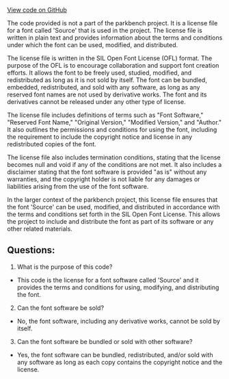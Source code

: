 [View code on GitHub](git@github.com:wangpatrick57/parkbench.git/target/doc/static.files/SourceCodePro-LICENSE-d180d465a756484a.txt)

The code provided is not a part of the parkbench project. It is a license file for a font called 'Source' that is used in the project. The license file is written in plain text and provides information about the terms and conditions under which the font can be used, modified, and distributed.

The license file is written in the SIL Open Font License (OFL) format. The purpose of the OFL is to encourage collaboration and support font creation efforts. It allows the font to be freely used, studied, modified, and redistributed as long as it is not sold by itself. The font can be bundled, embedded, redistributed, and sold with any software, as long as any reserved font names are not used by derivative works. The font and its derivatives cannot be released under any other type of license.

The license file includes definitions of terms such as "Font Software," "Reserved Font Name," "Original Version," "Modified Version," and "Author." It also outlines the permissions and conditions for using the font, including the requirement to include the copyright notice and license in any redistributed copies of the font.

The license file also includes termination conditions, stating that the license becomes null and void if any of the conditions are not met. It also includes a disclaimer stating that the font software is provided "as is" without any warranties, and the copyright holder is not liable for any damages or liabilities arising from the use of the font software.

In the larger context of the parkbench project, this license file ensures that the font 'Source' can be used, modified, and distributed in accordance with the terms and conditions set forth in the SIL Open Font License. This allows the project to include and distribute the font as part of its software or any other related materials.
## Questions: 
 1. What is the purpose of this code?
- This code is the license for a font software called 'Source' and it provides the terms and conditions for using, modifying, and distributing the font.

2. Can the font software be sold?
- No, the font software, including any derivative works, cannot be sold by itself.

3. Can the font software be bundled or sold with other software?
- Yes, the font software can be bundled, redistributed, and/or sold with any software as long as each copy contains the copyright notice and the license.